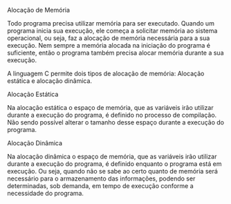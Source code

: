 Alocação de Memória

Todo programa precisa utilizar memória para ser executado. Quando um programa inicia sua execução, ele começa a solicitar memória ao sistema operacional, ou seja,
faz a alocação de memória necessária para a sua execução. Nem sempre a memória alocada na iniciação do programa é suficiente, então o programa também precisa alocar memória
durante a sua execução.

A linguagem C permite dois tipos de alocação de memória: Alocação estática e alocação dinâmica.

Alocação Estática

Na alocação estática o espaço de memória, que as variáveis irão utilizar durante a execução do programa, 
é definido no processo de compilação. Não sendo possível alterar o tamanho desse espaço durante a execução do
programa.

Alocação Dinâmica

Na alocação dinâmica o espaço de memória, que as variáveis irão utilizar durante a execução do programa, é definido enquanto o programa está em execução. Ou seja, quando não se sabe ao certo quanto de memória será necessário para o armazenamento das informações, podendo ser determinadas, sob demanda, em tempo de execução conforme a necessidade do programa.